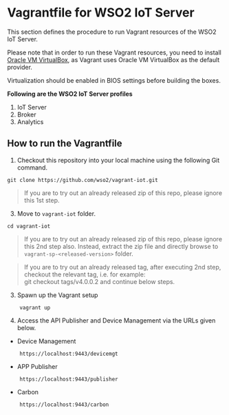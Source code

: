 # Vagrantfile for WSO2 IoT Server

This section defines the procedure to run Vagrant resources of the WSO2 IoT Server.

Please note that in order to run these Vagrant resources, you need to install
[Oracle VM VirtualBox](http://www.oracle.com/technetwork/server-storage/virtualbox/downloads/index.html),
as Vagrant uses Oracle VM VirtualBox as the default provider.

Virtualization should be enabled in BIOS settings before building the boxes.

**Following are the WSO2 IoT Server profiles**

  1. IoT Server
  2. Broker
  3. Analytics

## How to run the Vagrantfile

1. Checkout this repository into your local machine using the following Git command.

```
git clone https://github.com/wso2/vagrant-iot.git
```
> If you are to try out an already released zip of this repo, please ignore this 1st step.


3. Move to `vagrant-iot` folder.

```
cd vagrant-iot
```
>If you are to try out an already released zip of this repo, please ignore this 2nd step also. Instead, extract the zip file and directly browse to `vagrant-sp-<released-version>` folder.

>If you are to try out an already released tag, after executing 2nd step, checkout the relevant tag, i.e. for example: <br> git checkout tags/v4.0.0.2 and continue below steps.

3. Spawn up the Vagrant setup

```
    vagrant up
```

4. Access the API Publisher and Device Management via the URLs given below.

* Device Management
```
    https://localhost:9443/devicemgt
```

* APP Publisher

```
    https://localhost:9443/publisher
```

* Carbon

```
    https://localhost:9443/carbon
```
